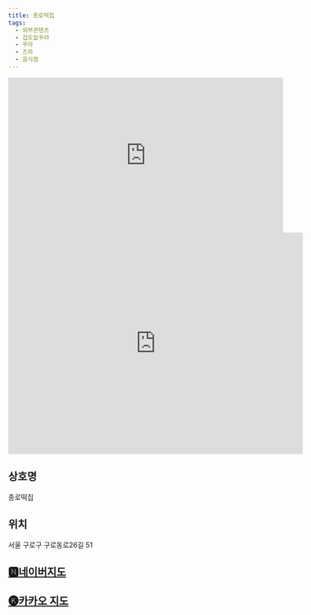 ```yaml
---
title: 종로떡집
tags:
  - 외부콘텐츠
  - 겁도없꾸라
  - 꾸라
  - 즈하
  - 음식점
---
```

<iframe width="560" height="315" src="https://www.youtube.com/embed/udAkMdSgPQs?si=Gpi5mHOBoYAvfgET" title="YouTube video player" frameborder="0" allow="accelerometer; autoplay; clipboard-write; encrypted-media; gyroscope; picture-in-picture; web-share" referrerpolicy="strict-origin-when-cross-origin" allowfullscreen></iframe>
<iframe src="https://www.google.com/maps/embed?pb=!1m18!1m12!1m3!1d10649.201410358059!2d126.87091364048302!3d37.48370050774195!2m3!1f0!2f0!3f0!3m2!1i1024!2i768!4f13.1!3m3!1m2!1s0x357c9e17a69e65e5%3A0x7580c2c84f15c86a!2z7KKF66Gc65ah7KeR!5e0!3m2!1sko!2skr!4v1741417356640!5m2!1sko!2skr" width="600" height="450" style="border:0;" allowfullscreen="" loading="lazy" referrerpolicy="no-referrer-when-downgrade"></iframe>

## 상호명
종로떡집

## 위치
서울 구로구 구로동로26길 51


## [🅽네이버지도](https://naver.me/Gq8C7zsA)

## [🅚카카오 지도](https://place.map.kakao.com/2056213322)